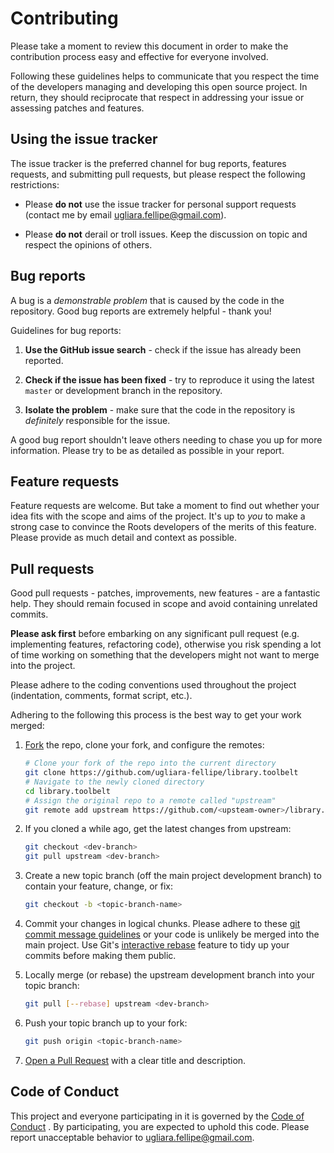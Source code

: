 # Contributing

Please take a moment to review this document in order to make the contribution
process easy and effective for everyone involved.

Following these guidelines helps to communicate that you respect the time of
the developers managing and developing this open source project. In return,
they should reciprocate that respect in addressing your issue or assessing
patches and features.

## Using the issue tracker

The issue tracker is the preferred channel for bug reports,
features requests, and submitting pull
requests, but please respect the following restrictions:

* Please **do not** use the issue tracker for personal support requests 
  (contact me by email <ugliara.fellipe@gmail.com>).

* Please **do not** derail or troll issues. Keep the discussion on topic and
  respect the opinions of others.

## Bug reports

A bug is a *demonstrable problem* that is caused by the code in the repository.
Good bug reports are extremely helpful - thank you!

Guidelines for bug reports:

1. **Use the GitHub issue search** - check if the issue has already been
   reported.

2. **Check if the issue has been fixed** - try to reproduce it using the
   latest `master` or development branch in the repository.

3. **Isolate the problem** - make sure that the code in the repository is
*definitely* responsible for the issue.

A good bug report shouldn't leave others needing to chase you up for more
information. Please try to be as detailed as possible in your report.

## Feature requests

Feature requests are welcome. But take a moment to find out whether your idea
fits with the scope and aims of the project. It's up to *you* to make a strong
case to convince the Roots developers of the merits of this feature. Please
provide as much detail and context as possible.

## Pull requests

Good pull requests - patches, improvements, new features - are a fantastic
help. They should remain focused in scope and avoid containing unrelated
commits.

**Please ask first** before embarking on any significant pull request (e.g.
implementing features, refactoring code), otherwise you risk spending a lot of
time working on something that the developers might not want to merge into the
project.

Please adhere to the coding conventions used throughout the project (indentation,
comments, format script, etc.).

Adhering to the following this process is the best way to get your work
merged:

1. [Fork](http://help.github.com/fork-a-repo/) the repo, clone your fork,
   and configure the remotes:

   ```bash
   # Clone your fork of the repo into the current directory
   git clone https://github.com/ugliara-fellipe/library.toolbelt
   # Navigate to the newly cloned directory
   cd library.toolbelt
   # Assign the original repo to a remote called "upstream"
   git remote add upstream https://github.com/<upsteam-owner>/library.toolbelt
   ```

2. If you cloned a while ago, get the latest changes from upstream:

   ```bash
   git checkout <dev-branch>
   git pull upstream <dev-branch>
   ```

3. Create a new topic branch (off the main project development branch) to
   contain your feature, change, or fix:

   ```bash
   git checkout -b <topic-branch-name>
   ```

4. Commit your changes in logical chunks. Please adhere to these [git commit
   message guidelines](https://github.com/ugliara-fellipe/library.toolbelt/blob/master/.gitcommit)
   or your code is unlikely be merged into the main project. Use Git's
   [interactive rebase](https://help.github.com/en/github/using-git/about-git-rebase)
   feature to tidy up your commits before making them public.

5. Locally merge (or rebase) the upstream development branch into your topic branch:

   ```bash
   git pull [--rebase] upstream <dev-branch>
   ```

6. Push your topic branch up to your fork:

   ```bash
   git push origin <topic-branch-name>
   ```

10. [Open a Pull Request](https://help.github.com/articles/using-pull-requests/)
    with a clear title and description.

## Code of Conduct

This project and everyone participating in it is governed by the 
[Code of Conduct](https://github.com/ugliara-fellipe/library.toolbelt/blob/master/.github/CODE_OF_CONDUCT.md)
. By participating, you are expected to uphold this code. Please report 
unacceptable behavior to <ugliara.fellipe@gmail.com>.
